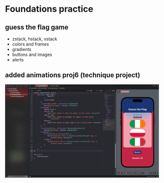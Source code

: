 # Foundations practice

## guess the flag game

- zstack, hstack, vstack
- colors and frames
- gradients
- buttons and images
- alerts

## added animations proj6 (technique project)

![screenshot2.png](./assets/screenshot2.png)


